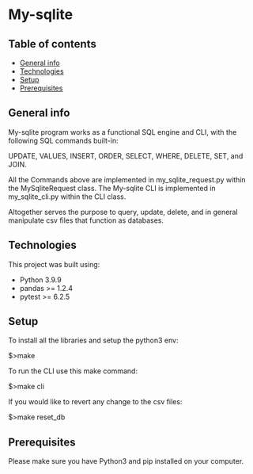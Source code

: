 # My-sqlite
## Table of contents
* [General info](#general-info)
* [Technologies](#technologies)
* [Setup](#setup)
* [Prerequisites](#prerequisites)

## General info

My-sqlite program works as a functional SQL engine and CLI, with the following SQL commands built-in:

UPDATE, VALUES, INSERT, ORDER, SELECT, WHERE, DELETE, SET, and JOIN.

All the Commands above are implemented in my_sqlite_request.py within the MySqliteRequest class.
The My-sqlite CLI is implemented in my_sqlite_cli.py within the CLI class.

Altogether serves the purpose to query, update, delete, and in general manipulate csv files that function as databases.
## Technologies

This project was built using:
* Python 3.9.9
* pandas >= 1.2.4
* pytest >= 6.2.5

## Setup

To install all the libraries and setup the python3 env:

$>make

To run the CLI use this make command:

$>make cli

If you would like to revert any change to the csv files:

$>make reset_db

## Prerequisites

Please make sure you have Python3 and pip installed on your computer.
